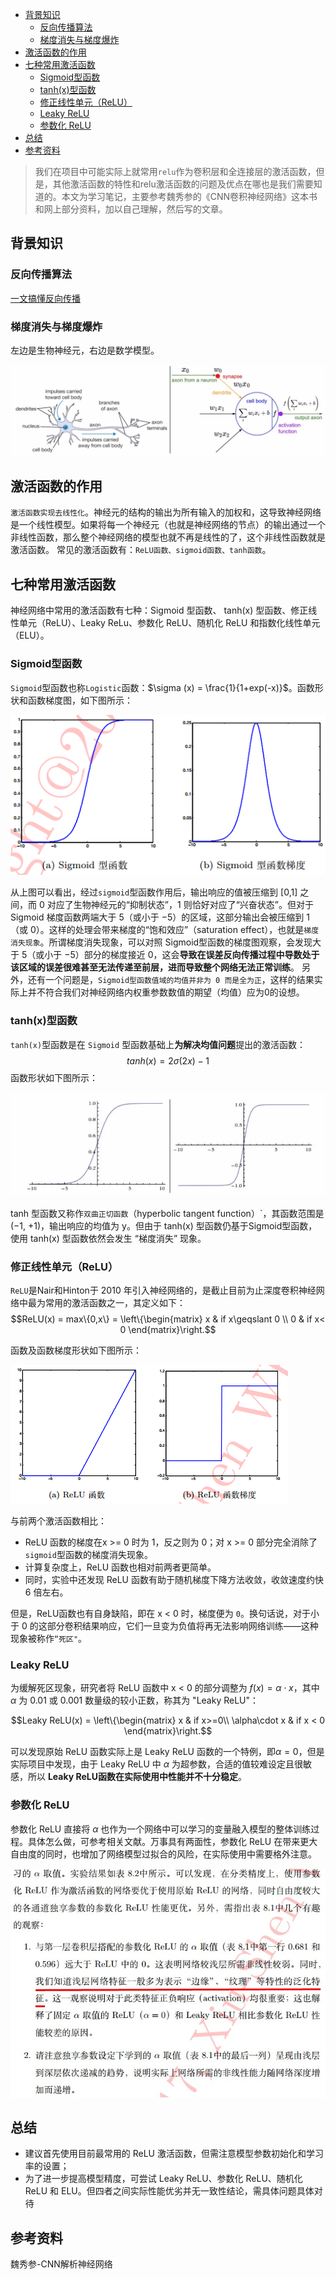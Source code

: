 - [背景知识](#背景知识)
  - [反向传播算法](#反向传播算法)
  - [梯度消失与梯度爆炸](#梯度消失与梯度爆炸)
- [激活函数的作用](#激活函数的作用)
- [七种常用激活函数](#七种常用激活函数)
  - [Sigmoid型函数](#sigmoid型函数)
  - [tanh(x)型函数](#tanhx型函数)
  - [修正线性单元（ReLU）](#修正线性单元relu)
  - [Leaky ReLU](#leaky-relu)
  - [参数化 ReLU](#参数化-relu)
- [总结](#总结)
- [参考资料](#参考资料)

> 我们在项目中可能实际上就常用`relu`作为卷积层和全连接层的激活函数，但是，其他激活函数的特性和relu激活函数的问题及优点在哪也是我们需要知道的。本文为学习笔记，主要参考魏秀参的《CNN卷积神经网络》这本书和网上部分资料，加以自己理解，然后写的文章。

## 背景知识

### 反向传播算法

[一文搞懂反向传播](https://www.cnblogs.com/charlotte77/p/5629865.html)

### 梯度消失与梯度爆炸

左边是生物神经元，右边是数学模型。

![神经元模型](../../data/images/激活函数/神经元模型.png)

## 激活函数的作用

`激活函数实现去线性化`。神经元的结构的输出为所有输入的加权和，这导致神经网络是一个线性模型。如果将每一个神经元（也就是神经网络的节点）的输出通过一个非线性函数，那么整个神经网络的模型也就不再是线性的了，这个非线性函数就是激活函数。 常见的激活函数有：`ReLU函数、sigmoid函数、tanh函数`。

## 七种常用激活函数

神经网络中常用的激活函数有七种：Sigmoid 型函数、 tanh(x) 型函数、修正线性单元（ReLU）、Leaky ReLu、参数化 ReLU、随机化 ReLU 和指数化线性单元（ELU）。

### Sigmoid型函数

`Sigmoid`型函数也称`Logistic`函数：$\sigma (x) = \frac{1}{1+exp(-x)}$。函数形状和函数梯度图，如下图所示：

![sigmoid激活函数及梯度图](../../data/images/激活函数/sigmoid激活函数及梯度图.png)

从上图可以看出，经过`sigmoid`型函数作用后，输出响应的值被压缩到 [0,1] 之间，而 0 对应了生物神经元的“抑制状态”，1 则恰好对应了“兴奋状态”。但对于Sigmoid 梯度函数两端大于 5（或小于 −5）的区域，这部分输出会被压缩到 1（或 0）。这样的处理会带来梯度的“饱和效应”（saturation effect），也就是`梯度消失现象`。所谓梯度消失现象，可以对照 Sigmoid型函数的梯度图观察，会发现大于 5（或小于 −5）部分的梯度接近 0，这会**导致在误差反向传播过程中导数处于该区域的误差很难甚至无法传递至前层，进而导致整个网络无法正常训练**。
另外，还有一个问题是，`Sigmoid型函数值域的均值并非为 0 而是全为正`，这样的结果实际上并不符合我们对神经网络内权重参数数值的期望（均值）应为0的设想。

### tanh(x)型函数

`tanh(x)`型函数是在 `Sigmoid` 型函数基础上**为解决均值问题**提出的激活函数：
$$tanh(x) = 2\sigma(2x)-1$$
函数形状如下图所示：

![tanh激活函数](../../data/images/激活函数/tanh激活函数.png)

tanh 型函数又称作`双曲正切函数`（hyperbolic tangent function）`，其函数范围是 (−1, +1)，输出响应的均值为 y。但由于 tanh(x) 型函数仍基于Sigmoid型函数，使用 tanh(x) 型函数依然会发生 “梯度消失” 现象。

### 修正线性单元（ReLU）

`ReLU`是Nair和Hinton于 2010 年引入神经网络的，是截止目前为止深度卷积神经网络中最为常用的激活函数之一，其定义如下：
$$ReLU(x) = max\{0,x\} = \left\{\begin{matrix}
x & if x\geqslant 0 \\ 
0 & if x< 0
\end{matrix}\right.$$

函数及函数梯度形状如下图所示：

![relu激活函数及梯度图](../../data/images/激活函数/relu激活函数及梯度图.png)

与前两个激活函数相比：

+ ReLU 函数的梯度在x >= 0 时为 1，反之则为 0；对 x >= 0 部分完全消除了`sigmoid`型函数的梯度消失现象。
+ 计算复杂度上，ReLU 函数也相对前两者更简单。
+ 同时，实验中还发现 ReLU 函数有助于随机梯度下降方法收敛，收敛速度约快 6 倍左右。

但是，ReLU函数也有自身缺陷，即在 x < 0 时，梯度便为 `0`。换句话说，对于小于 0 的这部分卷积结果响应，它们一旦变为负值将再无法影响网络训练——这种现象被称作`“死区"`。

### Leaky ReLU

为缓解死区现象，研究者将 ReLU 函数中 x < 0 的部分调整为 $f(x) = \alpha\cdot x$，其中 $\alpha$ 为 0.01 或 0.001 数量级的较小正数，称其为 "Leaky ReLU"：

$$Leaky ReLU(x) = \left\{\begin{matrix}
x & if x>=0\\ 
\alpha\cdot x & if x < 0
\end{matrix}\right.$$

可以发现原始 ReLU 函数实际上是 Leaky ReLU 函数的一个特例，即$\alpha=0$，但是实际项目中发现，由于 Leaky ReLU 中 $\alpha$ 为超参数，合适的值较难设定且很敏感，所以 **Leaky ReLU函数在实际使用中性能并不十分稳定**。

### 参数化 ReLU

参数化 ReLU 直接将 $\alpha$ 也作为一个网络中可以学习的变量融入模型的整体训练过程。具体怎么做，可参考相关文献。万事具有两面性，参数化 ReLU 在带来更大自由度的同时，也增加了网络模型过拟合的风险，在实际使用中需要格外注意。

![参数化relu](../../data/images/激活函数/参数化relu.jpg)

## 总结

+ 建议首先使用目前最常用的  ReLU 激活函数，但需注意模型参数初始化和学习率的设置；
+ 为了进一步提高模型精度，可尝试 Leaky ReLU、参数化 ReLU、随机化 ReLU 和 ELU。但四者之间实际性能优劣并无一致性结论，需具体问题具体对待

## 参考资料

魏秀参-CNN解析神经网络
